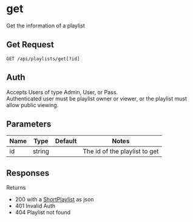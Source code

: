 # get
Get the information of a playlist
## Get Request

`GET /api/playlists/get[?id]`

## Auth
Accepts Users of type Admin, User, or Pass.</br>
Authenticated user must be playlist owner or viewer, or the playlist must allow public viewing.

## Parameters

|Name|Type|Default|Notes|
|---|---|---|---|
|id|string||The id of the playlist to get|

## Responses
Returns 
- 200 with a [ShortPlaylist](models/ShortPlaylist) as json
- 401 Invalid Auth
- 404 Playlist not found